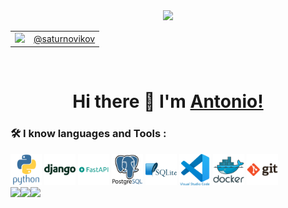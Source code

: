 <div id="header" align="center">
  <img src="https://media.giphy.com/media/zhYSVCirREeIZtONCI/giphy.gif" width="150"/>
</div>


<div id="header" align="center">
<table>
   <tr>
    <td> <img src="https://img.shields.io/badge/Telegram-2CA5E0?style=for-the-badge&logo=telegram&logoColor=white" /> </td>
    <td> <a href="https://t.me/saturnovikov" target="_blank">@saturnovikov</a> </td>
   </tr>
 </table>
 </div>
 <div id="header" align="center">
  <img src="https://komarev.com/ghpvc/?username=saturnovikov&style=flat-square&color=blue" alt=""/>
</div>
<h1 align="center">Hi there 👋 I'm <a href="https://github.com/saturnovikov" target="_blank">Antonio!</a>  </h1>

### :hammer_and_wrench: I know languages and Tools :
<div>
  <img src="https://github.com/devicons/devicon/blob/master/icons/python/python-original-wordmark.svg" title="Python" **alt="Python" width="50" height="50"/>
  <img src="https://github.com/devicons/devicon/blob/master/icons/django/django-plain-wordmark.svg" title="Django" **alt="Django" width="50" height="50"/>
  <img src="https://github.com/devicons/devicon/blob/master/icons/fastapi/fastapi-original-wordmark.svg" title="FasAPI" **alt="FastAPI" width="50" height="50"/>
  <img src="https://github.com/devicons/devicon/blob/master/icons/postgresql/postgresql-original-wordmark.svg" title="postgresql" **alt="postgresql" width="50" height="50"/>
  <img src="https://github.com/devicons/devicon/blob/master/icons/sqlite/sqlite-original-wordmark.svg" title="sqlite" **alt="sqlite" width="50" height="50"/>
  <img src="https://github.com/devicons/devicon/blob/master/icons/vscode/vscode-original-wordmark.svg" title="vscode" **alt="vscode" width="50" height="50"/>
  <img src="https://github.com/devicons/devicon/blob/master/icons/docker/docker-original-wordmark.svg" title="Docker" **alt="Docker" width="50" height="50"/>
  <img src="https://github.com/devicons/devicon/blob/master/icons/git/git-original-wordmark.svg" title="Git" **alt="Git" width="50" height="50"/>
<br>
      <img src="https://img.shields.io/badge/django%20rest-ff1709?style=for-the-badge&logo=django&logoColor=white" /><img src="https://img.shields.io/badge/Postman-FF6C37?style=for-the-badge&logo=Postman&logoColor=white" /><img src="https://img.shields.io/badge/Flask-000000?style=for-the-badge&logo=flask&logoColor=white" />
  

<!--
**saturnovikov/saturnovikov** is a ✨ _special_ ✨ repository because its `README.md` (this file) appears on your GitHub profile.

### :hammer_and_wrench: Languages and Tools :
### :man_technologist: About Me :

Here are some ideas to get you started:

- 🔭 I’m currently working on ...
- 🌱 I’m currently learning ...
- 👯 I’m looking to collaborate on ...
- 🤔 I’m looking for help with ...
- 💬 Ask me about ...
- 📫 How to reach me: ...
- 😄 Pronouns: ...
- ⚡ Fun fact: ...
-->
